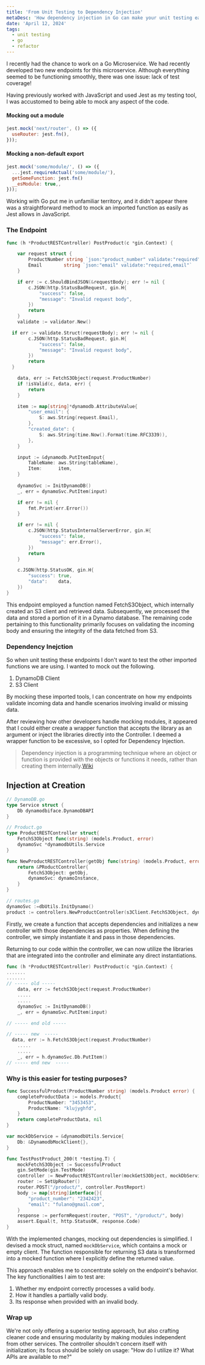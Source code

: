 ```yaml
---
title: 'From Unit Testing to Dependency Injection'
metaDesc: 'How dependency injection in Go can make your unit testing easier to work with'
date: 'April 12, 2024'
tags:
  - unit testing
  - go
  - refactor
---
```


I recently had the chance to work on a Go Microservice. We had recently developed two new endpoints for this microservice. Although everything seemed to be functioning smoothly, there was one issue: lack of test coverage!

Having previously worked with JavaScript and used Jest as my testing tool, I was accustomed to being able to mock any aspect of the code.

#### Mocking out a module
```javascript
jest.mock('next/router', () => ({
  useRouter: jest.fn(),
}));
```

#### Mocking a non-default export
```javascript
jest.mock('some/module/', () => ({
  ...jest.requireActual('some/module/'),
  getSomeFunction: jest.fn()
  __esModule: true,,
}));
```

Working with Go put me in unfamiliar territory, and it didn't appear there was a straightforward method to mock an imported function as easily as Jest allows in JavaScript.


### The Endpoint
```go
func (h *ProductRESTController) PostProduct(c *gin.Context) {

	var request struct {
		ProductNumber string `json:"product_number" validate:"required"`
		Email        string `json:"email" validate:"required,email"`
	}

	if err := c.ShouldBindJSON(&requestBody); err != nil {
		c.JSON(http.StatusBadRequest, gin.H{
			"success": false,
			"message": "Invalid request body",
		})
		return
	}
	validate := validator.New()

  if err := validate.Struct(requestBody); err != nil {
		c.JSON(http.StatusBadRequest, gin.H{
			"success": false,
			"message": "Invalid request body",
		})
		return
  }

	data, err := FetchS3Object(request.ProductNumber)
	if !isValid(c, data, err) {
		return
	}

	item := map[string]*dynamodb.AttributeValue{
		"user_email": {
			S: aws.String(request.Email),
		},
		"created_date": {
			S: aws.String(time.Now().Format(time.RFC3339)),
		},
	}

	input := &dynamodb.PutItemInput{
		TableName: aws.String(tableName),
		Item:      item,
	}
	
	dynamoSvc := InitDynamoDB()
	_, err = dynamoSvc.PutItem(input)

	if err != nil {
		fmt.Print(err.Error())
	}

	if err != nil {
		c.JSON(http.StatusInternalServerError, gin.H{
			"success": false,
			"message": err.Error(),
		})
		return
	}

	c.JSON(http.StatusOK, gin.H{
		"success": true,
		"data":    data,
	})
}

```
This endpoint employed a function named FetchS3Object, which internally created an S3 client and retrieved data. Subsequently, we processed the data and stored a portion of it in a Dynamo database. The remaining code pertaining to this functionality primarily focuses on validating the incoming body and ensuring the integrity of the data fetched from S3.


### Dependency Inejction
So when unit testing these endpoints I don't want to test the other imported functions we are using. I wanted to mock out the following.

1. DynamoDB Client
2. S3 Client

By mocking these imported tools, I can concentrate on how my endpoints validate incoming data and handle scenarios involving invalid or missing data.

After reviewing how other developers handle mocking modules, it appeared that I could either create a wrapper function that accepts the library as an argument or inject the libraries directly into the Controller. I deemed a wrapper function to be excessive, so I opted for Dependency Injection.

> Dependency injection is a programming technique where an object or function is provided with the objects or functions it needs, rather than creating them internally.[Wiki](https://en.wikipedia.org/wiki/Dependency_injection)

## Injection at Creation
```go
// DynamoDB.go
type Service struct {
	Db dynamodbiface.DynamoDBAPI
}

// Product.go
type ProductRESTController struct{
	FetchS3Object func(string) (models.Product, error)
	dynamoSvc *dynamodbUtils.Service
}

func NewProductRESTController(getObj func(string) (models.Product, error), dynamoInstance *dynamodbUtils.Service) *ProductRESTController {
	return &PRoductController{
		FetchS3Object: getObj,
		dynamoSvc: dynamoInstance,
	}
}

// routes.go
dynamoSvc :=dbUtils.InitDynamo()
product := controllers.NewProductController(s3Client.FetchS3Object, dynamoSvc)
```

Firstly, we create a function that accepts dependencies and initializes a new controller with those dependencies as properties. When defining the controller, we simply instantiate it and pass in those dependencies.

Returning to our code within the controller, we can now utilize the libraries that are integrated into the controller and eliminate any direct instantiations.

```go
func (h *ProductRESTController) PostProduct(c *gin.Context) {
.......
.......
// ----- old -----
	data, err := fetchS3Object(request.ProductNumber)
	.....
	.....
	dynamoSvc := InitDynamoDB()
	_, err = dynamoSvc.PutItem(input)

// ----- end old -----

// ----- new  -----
  data, err := h.FetchS3Object(request.ProductNumber)
	.....
	.....
	_, err = h.dynamoSvc.Db.PutItem()
// ----- end new  -----
```

### Why is this easier for testing purposes?

```go
func SuccessfulProduct(ProductNumber string) (models.Product error) {
	completeProductData := models.Product{
		ProductNumber: "3453453",
		ProductName: "klujyghfd",
	}
	return completeProductData, nil
}

var mockDbService = &dynamodbUtils.Service{
	Db: &DynamodbMockClient{},
}

func TestPostProduct_200(t *testing.T) {
	mockFetchS3Object := SuccessfulProduct
	gin.SetMode(gin.TestMode)
	controller := NewProductRESTController(mockGetS3Object, mockDbService)
	router := SetUpRouter()
	router.POST("/product/", controller.PostReport)
	body := map[string]interface{}{
		"product_number": "2342423",
		"email": "fulano@gmail.com",
	}
	response := performRequest(router, "POST", "/product/", body)
	assert.Equal(t, http.StatusOK, response.Code)
}
```

With the implemented changes, mocking out dependencies is simplified. I devised a mock struct, named `mockDbService`, which contains a mock or empty client. The function responsible for returning S3 data is transformed into a mocked function where I explicitly define the returned value.

This approach enables me to concentrate solely on the endpoint's behavior. The key functionalities I aim to test are:
1. Whether my endpoint correctly processes a valid body.
2. How it handles a partially valid body.
3. Its response when provided with an invalid body.

### Wrap up
We're not only offering a superior testing approach, but also crafting cleaner code and ensuring modularity by making modules independent from other services. The controller shouldn't concern itself with initialization; its focus should be solely on usage: "How do I utilize it? What APIs are available to me?"